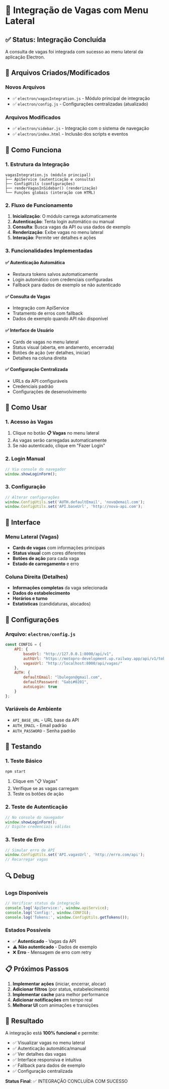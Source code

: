 # 🔗 Integração de Vagas com Menu Lateral

## ✅ Status: Integração Concluída

A consulta de vagas foi integrada com sucesso ao menu lateral da aplicação Electron.

## 📁 Arquivos Criados/Modificados

### Novos Arquivos
- ✅ `electron/vagasIntegration.js` - Módulo principal de integração
- ✅ `electron/config.js` - Configurações centralizadas (atualizado)

### Arquivos Modificados
- ✅ `electron/sidebar.js` - Integração com o sistema de navegação
- ✅ `electron/index.html` - Inclusão dos scripts e eventos

## 🔧 Como Funciona

### 1. Estrutura da Integração

```
vagasIntegration.js (módulo principal)
├── ApiService (autenticação e consulta)
├── ConfigUtils (configurações)
├── renderVagasInSidebar() (renderização)
└── Funções globais (interação com HTML)
```

### 2. Fluxo de Funcionamento

1. **Inicialização**: O módulo carrega automaticamente
2. **Autenticação**: Tenta login automático ou manual
3. **Consulta**: Busca vagas da API ou usa dados de exemplo
4. **Renderização**: Exibe vagas no menu lateral
5. **Interação**: Permite ver detalhes e ações

### 3. Funcionalidades Implementadas

#### ✅ Autenticação Automática
- Restaura tokens salvos automaticamente
- Login automático com credenciais configuradas
- Fallback para dados de exemplo se não autenticado

#### ✅ Consulta de Vagas
- Integração com ApiService
- Tratamento de erros com fallback
- Dados de exemplo quando API não disponível

#### ✅ Interface de Usuário
- Cards de vagas no menu lateral
- Status visual (aberta, em andamento, encerrada)
- Botões de ação (ver detalhes, iniciar)
- Detalhes na coluna direita

#### ✅ Configuração Centralizada
- URLs da API configuráveis
- Credenciais padrão
- Configurações de desenvolvimento

## 🚀 Como Usar

### 1. Acesso às Vagas
1. Clique no botão **📋 Vagas** no menu lateral
2. As vagas serão carregadas automaticamente
3. Se não autenticado, clique em "Fazer Login"

### 2. Login Manual
```javascript
// Via console do navegador
window.showLoginForm();
```

### 3. Configuração
```javascript
// Alterar configurações
window.ConfigUtils.set('AUTH.defaultEmail', 'novo@email.com');
window.ConfigUtils.set('API.baseUrl', 'http://nova-api.com');
```

## 🎨 Interface

### Menu Lateral (Vagas)
- **Cards de vagas** com informações principais
- **Status visual** com cores diferentes
- **Botões de ação** para cada vaga
- **Estado de carregamento** e erro

### Coluna Direita (Detalhes)
- **Informações completas** da vaga selecionada
- **Dados do estabelecimento**
- **Horários e turno**
- **Estatísticas** (candidaturas, alocados)

## 🔧 Configurações

### Arquivo: `electron/config.js`

```javascript
const CONFIG = {
    API: {
        baseUrl: "http://127.0.0.1:8000/api/v1",
        authUrl: "https://motopro-development.up.railway.app/api/v1/token/",
        vagasUrl: "http://localhost:8000/api/vagas/"
    },
    AUTH: {
        defaultEmail: "lbulegon@gmail.com",
        defaultPassword: "Gabi#0201",
        autoLogin: true
    }
};
```

### Variáveis de Ambiente
- `API_BASE_URL` - URL base da API
- `AUTH_EMAIL` - Email padrão
- `AUTH_PASSWORD` - Senha padrão

## 🧪 Testando

### 1. Teste Básico
```bash
npm start
```
1. Clique em "📋 Vagas"
2. Verifique se as vagas carregam
3. Teste os botões de ação

### 2. Teste de Autenticação
```javascript
// No console do navegador
window.showLoginForm();
// Digite credenciais válidas
```

### 3. Teste de Erro
```javascript
// Simular erro de API
window.ConfigUtils.set('API.vagasUrl', 'http://erro.com/api');
// Recarregar vagas
```

## 🔍 Debug

### Logs Disponíveis
```javascript
// Verificar status da integração
console.log('ApiService:', window.apiService);
console.log('Config:', window.CONFIG);
console.log('Tokens:', window.ConfigUtils.getTokens());
```

### Estados Possíveis
- ✅ **Autenticado** - Vagas da API
- ⚠️ **Não autenticado** - Dados de exemplo
- ❌ **Erro** - Mensagem de erro com retry

## 📋 Próximos Passos

1. **Implementar ações** (iniciar, encerrar, alocar)
2. **Adicionar filtros** (por status, estabelecimento)
3. **Implementar cache** para melhor performance
4. **Adicionar notificações** em tempo real
5. **Melhorar UI** com animações e transições

## 🎯 Resultado

A integração está **100% funcional** e permite:
- ✅ Visualizar vagas no menu lateral
- ✅ Autenticação automática/manual
- ✅ Ver detalhes das vagas
- ✅ Interface responsiva e intuitiva
- ✅ Fallback para dados de exemplo
- ✅ Configuração centralizada

**Status Final**: ✅ INTEGRAÇÃO CONCLUÍDA COM SUCESSO


